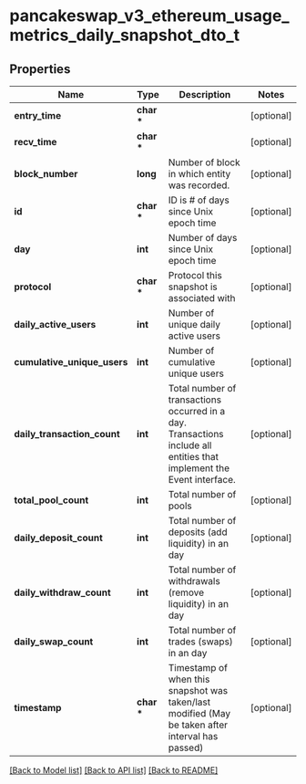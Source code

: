 # pancakeswap_v3_ethereum_usage_metrics_daily_snapshot_dto_t

## Properties
Name | Type | Description | Notes
------------ | ------------- | ------------- | -------------
**entry_time** | **char \*** |  | [optional] 
**recv_time** | **char \*** |  | [optional] 
**block_number** | **long** | Number of block in which entity was recorded. | [optional] 
**id** | **char \*** | ID is # of days since Unix epoch time | [optional] 
**day** | **int** | Number of days since Unix epoch time | [optional] 
**protocol** | **char \*** | Protocol this snapshot is associated with | [optional] 
**daily_active_users** | **int** | Number of unique daily active users | [optional] 
**cumulative_unique_users** | **int** | Number of cumulative unique users | [optional] 
**daily_transaction_count** | **int** | Total number of transactions occurred in a day. Transactions include all entities that implement the Event interface. | [optional] 
**total_pool_count** | **int** | Total number of pools | [optional] 
**daily_deposit_count** | **int** | Total number of deposits (add liquidity) in an day | [optional] 
**daily_withdraw_count** | **int** | Total number of withdrawals (remove liquidity) in an day | [optional] 
**daily_swap_count** | **int** | Total number of trades (swaps) in an day | [optional] 
**timestamp** | **char \*** | Timestamp of when this snapshot was taken/last modified (May be taken after interval has passed) | [optional] 

[[Back to Model list]](../README.md#documentation-for-models) [[Back to API list]](../README.md#documentation-for-api-endpoints) [[Back to README]](../README.md)


